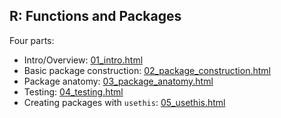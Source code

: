 ## R: Functions and Packages

Four parts:
 - Intro/Overview: [01_intro.html](https://cdn.rawgit.com/mikblack/ResBazLessons2018/18caf10c/R_Packages_Functions/01_intro.html)
 - Basic package construction: [02_package_construction.html](https://cdn.rawgit.com/mikblack/ResBazLessons2018/18caf10c/R_Packages_Functions/02_package_construction.html)
 - Package anatomy: [03_package_anatomy.html](https://cdn.rawgit.com/mikblack/ResBazLessons2018/18caf10c/R_Packages_Functions/03_package_anatomy.html)
 - Testing: [04_testing.html](https://cdn.rawgit.com/mikblack/ResBazLessons2018/18caf10c/R_Packages_Functions/04_testing.html)
  - Creating packages with `usethis`: [05_usethis.html](https://cdn.rawgit.com/mikblack/ResBazLessons2018/b3d99a6d/R_Packages_Functions/05_usethis.html)
